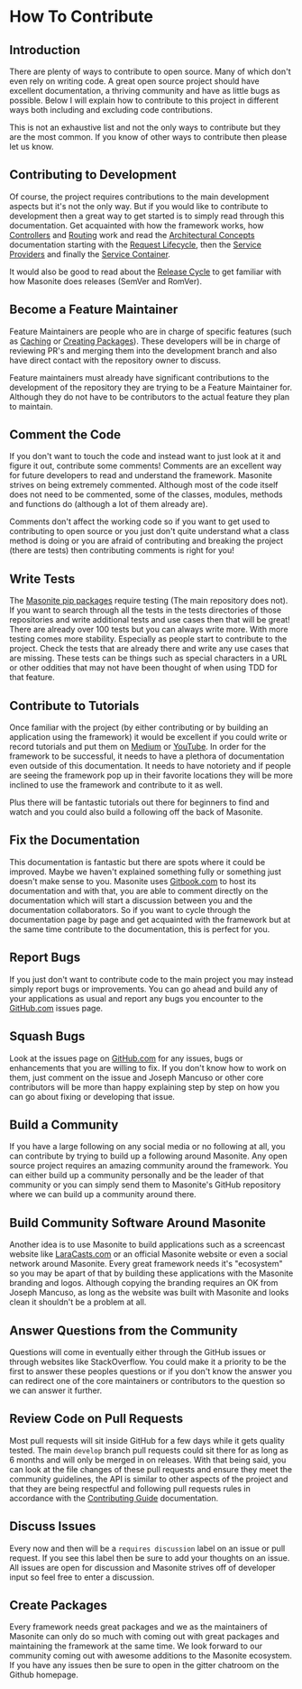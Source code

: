 # How To Contribute

## Introduction

There are plenty of ways to contribute to open source. Many of which don't even rely on writing code. A great open source project should have excellent documentation, a thriving community and have as little bugs as possible. Below I will explain how to contribute to this project in different ways both including and excluding code contributions.

This is not an exhaustive list and not the only ways to contribute but they are the most common. If you know of other ways to contribute then please let us know.

## Contributing to Development

Of course, the project requires contributions to the main development aspects but it's not the only way. But if you would like to contribute to development then a great way to get started is to simply read through this documentation. Get acquainted with how the framework works, how [Controllers](../the-basics/controllers.md) and [Routing](../the-basics/routing.md) work and read the [Architectural Concepts](../architectural-concepts/request-lifecycle.md) documentation starting with the [Request Lifecycle](../architectural-concepts/request-lifecycle.md), then the [Service Providers](../architectural-concepts/service-providers.md) and finally the [Service Container](../architectural-concepts/service-container.md).

It would also be good to read about the [Release Cycle](release-cycle.md) to get familiar with how Masonite does releases \(SemVer and RomVer\).

## Become a Feature Maintainer

Feature Maintainers are people who are in charge of specific features \(such as [Caching](../useful-features/caching.md) or [Creating Packages](../advanced/creating-packages.md)\). These developers will be in charge of reviewing PR's and merging them into the development branch and also have direct contact with the repository owner to discuss.

Feature maintainers must already have significant contributions to the development of the repository they are trying to be a Feature Maintainer for. Although they do not have to be contributors to the actual feature they plan to maintain.

## Comment the Code

If you don't want to touch the code and instead want to just look at it and figure it out, contribute some comments! Comments are an excellent way for future developers to read and understand the framework. Masonite strives on being extremely commented. Although most of the code itself does not need to be commented, some of the classes, modules, methods and functions do \(although a lot of them already are\).

Comments don't affect the working code so if you want to get used to contributing to open source or you just don't quite understand what a class method is doing or you are afraid of contributing and breaking the project \(there are tests\) then contributing comments is right for you!

## Write Tests

The [Masonite pip packages](https://pypi.org/search/?q=masonite) require testing \(The main repository does not\). If you want to search through all the tests in the tests directories of those repositories and write additional tests and use cases then that will be great! There are already over 100 tests but you can always write more. With more testing comes more stability. Especially as people start to contribute to the project. Check the tests that are already there and write any use cases that are missing. These tests can be things such as special characters in a URL or other oddities that may not have been thought of when using TDD for that feature.

## Contribute to Tutorials

Once familiar with the project \(by either contributing or by building an application using the framework\) it would be excellent if you could write or record tutorials and put them on [Medium](http://medium.com) or [YouTube](http://youtube.com). In order for the framework to be successful, it needs to have a plethora of documentation even outside of this documentation. It needs to have notoriety and if people are seeing the framework pop up in their favorite locations they will be more inclined to use the framework and contribute to it as well.

Plus there will be fantastic tutorials out there for beginners to find and watch and you could also build a following off the back of Masonite.

## Fix the Documentation

This documentation is fantastic but there are spots where it could be improved. Maybe we haven't explained something fully or something just doesn't make sense to you. Masonite uses [Gitbook.com](http://gitbook.com) to host its documentation and with that, you are able to comment directly on the documentation which will start a discussion between you and the documentation collaborators. So if you want to cycle through the documentation page by page and get acquainted with the framework but at the same time contribute to the documentation, this is perfect for you.

## Report Bugs

If you just don't want to contribute code to the main project you may instead simply report bugs or improvements. You can go ahead and build any of your applications as usual and report any bugs you encounter to the [GitHub.com](https://github.com/MasoniteFramework/masonite/issues) issues page.

## Squash Bugs

Look at the issues page on [GitHub.com](https://github.com/MasoniteFramework/masonite/issues) for any issues, bugs or enhancements that you are willing to fix. If you don't know how to work on them, just comment on the issue and Joseph Mancuso or other core contributors will be more than happy explaining step by step on how you can go about fixing or developing that issue.

## Build a Community

If you have a large following on any social media or no following at all, you can contribute by trying to build up a following around Masonite. Any open source project requires an amazing community around the framework. You can either build up a community personally and be the leader of that community or you can simply send them to Masonite's GitHub repository where we can build up a community around there.

## Build Community Software Around Masonite

Another idea is to use Masonite to build applications such as a screencast website like [LaraCasts.com](https://laracasts.com) or an official Masonite website or even a social network around Masonite. Every great framework needs it's "ecosystem" so you may be apart of that by building these applications with the Masonite branding and logos. Although copying the branding requires an OK from Joseph Mancuso, as long as the website was built with Masonite and looks clean it shouldn't be a problem at all.

## Answer Questions from the Community

Questions will come in eventually either through the GitHub issues or through websites like StackOverflow. You could make it a priority to be the first to answer these peoples questions or if you don't know the answer you can redirect one of the core maintainers or contributors to the question so we can answer it further.

## Review Code on Pull Requests

Most pull requests will sit inside GitHub for a few days while it gets quality tested. The main `develop` branch pull requests could sit there for as long as 6 months and will only be merged in on releases. With that being said, you can look at the file changes of these pull requests and ensure they meet the community guidelines, the API is similar to other aspects of the project and that they are being respectful and following pull requests rules in accordance with the [Contributing Guide](contributing-guide.md) documentation.

## Discuss Issues

Every now and then will be a `requires discussion` label on an issue or pull request. If you see this label then be sure to add your thoughts on an issue. All issues are open for discussion and Masonite strives off of developer input so feel free to enter a discussion.

## Create Packages

Every framework needs great packages and we as the maintainers of Masonite can only do so much with coming out with great packages and maintaining the framework at the same time. We look forward to our community coming out with awesome additions to the Masonite ecosystem. If you have any issues then be sure to open in the gitter chatroom on the Github homepage.

